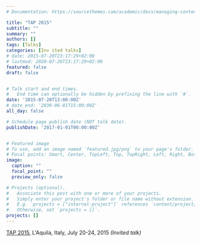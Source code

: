```yaml
---
# Documentation: https://sourcethemes.com/academic/docs/managing-content/

title: "TAP 2015"
subtitle: ""
summary: ""
authors: []
tags: [Talks]
categories: [Inv ited talks]
# date: 2015-07-20T23:17:29+02:00
# lastmod: 2020-07-26T23:17:29+02:00
featured: false
draft: false


# Talk start and end times.
#   End time can optionally be hidden by prefixing the line with `#`.
date: '2015-07-20T13:00:00Z'
# date_end: '2030-06-01T15:00:00Z'
all_day: false

# Schedule page publish date (NOT talk date).
publishDate: '2017-01-01T00:00:00Z'


# Featured image
# To use, add an image named `featured.jpg/png` to your page's folder.
# Focal points: Smart, Center, TopLeft, Top, TopRight, Left, Right, BottomLeft, Bottom, BottomRight.
image:
  caption: ""
  focal_point: ""
  preview_only: false

# Projects (optional).
#   Associate this post with one or more of your projects.
#   Simply enter your project's folder or file name without extension.
#   E.g. `projects = ["internal-project"]` references `content/project/deep-learning/index.md`.
#   Otherwise, set `projects = []`.
projects: []
---
```

[TAP 2015](http://tap2015.in.tum.de/), L'Aquila, Italy, July 20-24, 2015 *(Invited talk)*
